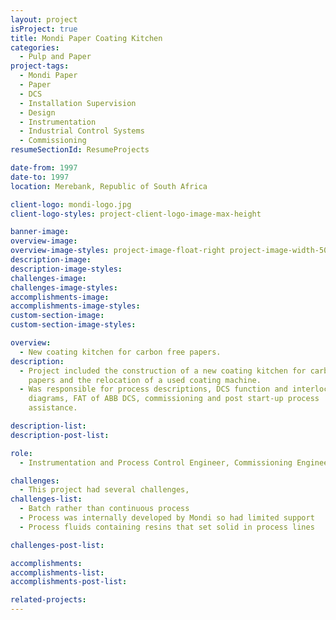 ```yaml
---
layout: project
isProject: true
title: Mondi Paper Coating Kitchen
categories:
  - Pulp and Paper
project-tags:
  - Mondi Paper
  - Paper
  - DCS
  - Installation Supervision
  - Design
  - Instrumentation
  - Industrial Control Systems
  - Commissioning
resumeSectionId: ResumeProjects

date-from: 1997
date-to: 1997
location: Merebank, Republic of South Africa

client-logo: mondi-logo.jpg
client-logo-styles: project-client-logo-image-max-height

banner-image:
overview-image:
overview-image-styles: project-image-float-right project-image-width-50
description-image:
description-image-styles:
challenges-image:
challenges-image-styles:
accomplishments-image:
accomplishments-image-styles:
custom-section-image:
custom-section-image-styles:

overview:
  - New coating kitchen for carbon free papers.
description:
  - Project included the construction of a new coating kitchen for carbon free
    papers and the relocation of a used coating machine.
  - Was responsible for process descriptions, DCS function and interlocking
    diagrams, FAT of ABB DCS, commissioning and post start-up process
    assistance.

description-list:
description-post-list:

role:
  - Instrumentation and Process Control Engineer, Commissioning Engineer

challenges:
  - This project had several challenges,
challenges-list:    
  - Batch rather than continuous process
  - Process was internally developed by Mondi so had limited support
  - Process fluids containing resins that set solid in process lines

challenges-post-list:    

accomplishments:
accomplishments-list:    
accomplishments-post-list:    

related-projects:
---
```

